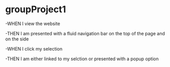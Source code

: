 # groupProject1
-WHEN I view the website

-THEN I am presented with a fluid navigation bar on the top of the page and on the side

-WHEN I click my selection

-THEN I am either linked to my selction or presented with a popup option

